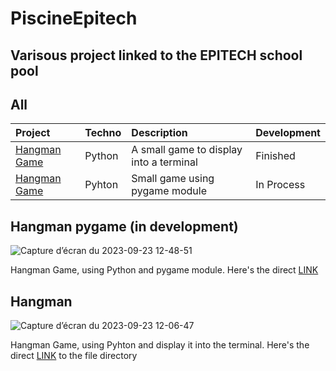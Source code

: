 # PiscineEpitech
Varisous project linked to the EPITECH school pool
-------------------------------------------------
## All


| Project   | Techno     | Description                | Development |
| :-------- | :-------   | :------------------------- | :---------- |
|[Hangman Game](https://github.com/Joal1291/PiscineEpitech/tree/main/Hangman_game_pygame)| Python|A small game to display into a terminal|Finished|
|[Hangman Game](https://github.com/Joal1291/PiscineEpitech/tree/main/Hangman_game)|Pyhton|Small game using pygame module|In Process|

Hangman pygame (in development)
------------------------------------------------
![Capture d’écran du 2023-09-23 12-48-51](https://github.com/Joal1291/PiscineEpitech/assets/144683460/f72500d2-387a-4934-953a-b024b3408276)

Hangman Game, using Python and pygame module. Here's the direct [LINK](https://github.com/Joal1291/PiscineEpitech/tree/main/Hangman_game_pygame)



Hangman
---------------------------------------------------

![Capture d’écran du 2023-09-23 12-06-47](https://github.com/Joal1291/PiscineEpitech/assets/144683460/f6f1990b-2d5b-44e7-b4aa-1ec1c13e18ff)

Hangman Game, using Pyhton and display it into the terminal. Here's the direct [LINK](https://github.com/Joal1291/PiscineEpitech/tree/main/Hangman_game) to the file directory 

